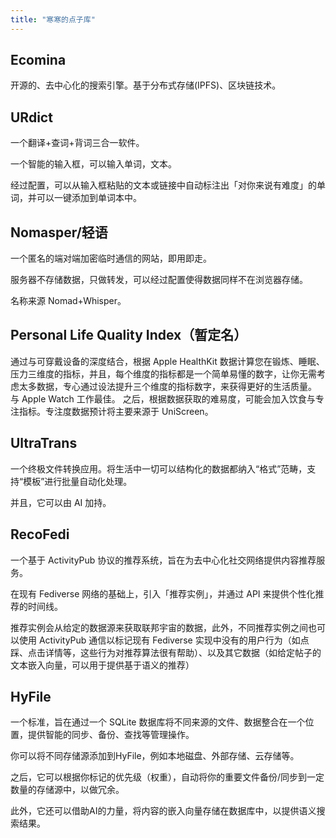 ```yaml
---
title: "寒寒的点子库"
---
```


## Ecomina

开源的、去中心化的搜索引擎。基于分布式存储(IPFS)、区块链技术。

## URdict

一个翻译+查词+背词三合一软件。

一个智能的输入框，可以输入单词，文本。

经过配置，可以从输入框粘贴的文本或链接中自动标注出「对你来说有难度」的单词，并可以一键添加到单词本中。

## Nomasper/轻语

一个匿名的端对端加密临时通信的网站，即用即走。

服务器不存储数据，只做转发，可以经过配置使得数据同样不在浏览器存储。

名称来源 Nomad+Whisper。

## Personal Life Quality Index（暂定名）

通过与可穿戴设备的深度结合，根据 Apple HealthKit 数据计算您在锻炼、睡眠、压力三维度的指标，并且，每个维度的指标都是一个简单易懂的数字，让你无需考虑太多数据，专心通过设法提升三个维度的指标数字，来获得更好的生活质量。
与 Apple Watch 工作最佳。
之后，根据数据获取的难易度，可能会加入饮食与专注指标。专注度数据预计将主要来源于 UniScreen。

## UltraTrans

一个终极文件转换应用。将生活中一切可以结构化的数据都纳入“格式”范畴，支持“模板”进行批量自动化处理。

并且，它可以由 AI 加持。

## RecoFedi

一个基于 ActivityPub 协议的推荐系统，旨在为去中心化社交网络提供内容推荐服务。

在现有 Fediverse 网络的基础上，引入「推荐实例」，并通过 API 来提供个性化推荐的时间线。

推荐实例会从给定的数据源来获取联邦宇宙的数据，此外，不同推荐实例之间也可以使用 ActivityPub 通信以标记现有 Fediverse 实现中没有的用户行为（如点踩、点击详情等，这些行为对推荐算法很有帮助）、以及其它数据（如给定帖子的文本嵌入向量，可以用于提供基于语义的推荐）

## HyFile

一个标准，旨在通过一个 SQLite 数据库将不同来源的文件、数据整合在一个位置，提供智能的同步、备份、查找等管理操作。

你可以将不同存储源添加到HyFile，例如本地磁盘、外部存储、云存储等。

之后，它可以根据你标记的优先级（权重），自动将你的重要文件备份/同步到一定数量的存储源中，以做冗余。

此外，它还可以借助AI的力量，将内容的嵌入向量存储在数据库中，以提供语义搜索结果。
